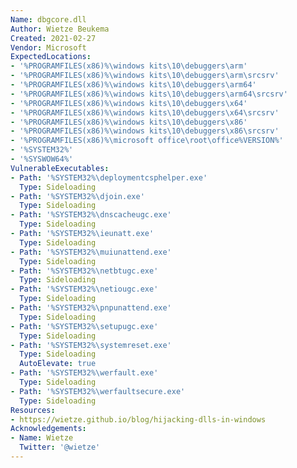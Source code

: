 ```yaml
---
Name: dbgcore.dll
Author: Wietze Beukema
Created: 2021-02-27
Vendor: Microsoft
ExpectedLocations:
- '%PROGRAMFILES(x86)%\windows kits\10\debuggers\arm'
- '%PROGRAMFILES(x86)%\windows kits\10\debuggers\arm\srcsrv'
- '%PROGRAMFILES(x86)%\windows kits\10\debuggers\arm64'
- '%PROGRAMFILES(x86)%\windows kits\10\debuggers\arm64\srcsrv'
- '%PROGRAMFILES(x86)%\windows kits\10\debuggers\x64'
- '%PROGRAMFILES(x86)%\windows kits\10\debuggers\x64\srcsrv'
- '%PROGRAMFILES(x86)%\windows kits\10\debuggers\x86'
- '%PROGRAMFILES(x86)%\windows kits\10\debuggers\x86\srcsrv'
- '%PROGRAMFILES(x86)%\microsoft office\root\office%VERSION%'
- '%SYSTEM32%'
- '%SYSWOW64%'
VulnerableExecutables:
- Path: '%SYSTEM32%\deploymentcsphelper.exe'
  Type: Sideloading
- Path: '%SYSTEM32%\djoin.exe'
  Type: Sideloading
- Path: '%SYSTEM32%\dnscacheugc.exe'
  Type: Sideloading
- Path: '%SYSTEM32%\ieunatt.exe'
  Type: Sideloading
- Path: '%SYSTEM32%\muiunattend.exe'
  Type: Sideloading
- Path: '%SYSTEM32%\netbtugc.exe'
  Type: Sideloading
- Path: '%SYSTEM32%\netiougc.exe'
  Type: Sideloading
- Path: '%SYSTEM32%\pnpunattend.exe'
  Type: Sideloading
- Path: '%SYSTEM32%\setupugc.exe'
  Type: Sideloading
- Path: '%SYSTEM32%\systemreset.exe'
  Type: Sideloading
  AutoElevate: true
- Path: '%SYSTEM32%\werfault.exe'
  Type: Sideloading
- Path: '%SYSTEM32%\werfaultsecure.exe'
  Type: Sideloading
Resources:
- https://wietze.github.io/blog/hijacking-dlls-in-windows
Acknowledgements:
- Name: Wietze
  Twitter: '@wietze'
---
```



